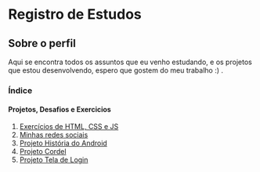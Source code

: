 <!--
**EduardoDuduu/EduardoDuduu** is a ✨ _special_ ✨ repository because its `README.md` (this file) appears on your GitHub profile.

Here are some ideas to get you started:

- 🔭 I’m currently working on ...
- 🌱 I’m currently learning ...
- 👯 I’m looking to collaborate on ...
- 🤔 I’m looking for help with ...
- 💬 Ask me about ...
- 📫 How to reach me: ...
- 😄 Pronouns: ...
- ⚡ Fun fact: ...
- Hi there 👋
-->
# Registro de Estudos

## Sobre o perfil
Aqui se encontra todos os assuntos que eu venho estudando, e os projetos que estou desenvolvendo, espero que gostem do meu trabalho :) .

### Índice
<!--
#### Estudos
1. [Estudos HTML5](https://github.com/EduardoDuduu/estudosHTML)
2. [Estudos MarkDown](https://github.com/EduardoDuduu/etudosMarkDown)
3. [Estudos CSS3](https://github.com/EduardoDuduu/estudosCSS3)
4. [Estudos JS](https://github.com/EduardoDuduu/estudosJS)
-->
#### Projetos, Desafios e Exercicios
1. [Exercícios de HTML, CSS e JS](https://eduardoduduu.github.io/html-css/)
2. [Minhas redes sociais](https://eduardoduduu.github.io/social/)
3. [Projeto História do Android](https://eduardoduduu.github.io/historia-do-android/)
4. [Projeto Cordel](https://eduardoduduu.github.io/projeto-cordel/)
5. [Projeto Tela de Login](https://eduardoduduu.github.io/projeto-login/)
